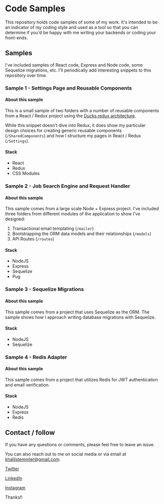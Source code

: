 # Code Samples

This repository holds code samples of some of my work. It's intended to be an indicator of my coding style and used as a tool so that you can determine if you'd be happy with me writing your backends or coding your front-ends.

## Samples

I've included samples of React code, Express and Node code, some Sequelize migrations, etc. 
I'll periodically add interesting snippets to this repository over time.

### Sample 1 - Settings Page and Reusable Components
#### About this sample
This is a small sample of two folders with a number of reusable components from a React / Redux project using the [Ducks redux architecture](https://medium.freecodecamp.org/scaling-your-redux-app-with-ducks-6115955638be?gi=59ac511d9de5).

While this snippet doesn't dive into Redux, it does show my particular design choices for creating generic reusable components (`/SharedComponents`) and how I structure my pages in React / Redux (`/Settings`).

#### Stack
- React
- Redux
- CSS Modules

### Sample 2 - Job Search Engine and Request Handler
#### About this sample

This sample comes from a large scale Node + Express project. I've included three folders from different modules of the application to show I've designed:

1. Transactional email templating (`/mailer`)
2. Bootstrapping the ORM data models and their relationships (`/models`)
3. API Routes (`/routes`)

#### Stack
- NodeJS
- Express
- Sequelize
- Pug

### Sample 3 - Sequelize Migrations
#### About this sample

This sample comes from a project that uses Sequelize as the ORM. The sample shows how I approach writing database migrations with Sequelize.

#### Stack
- NodeJS
- Sequelize

### Sample 4 - Redis Adapter
#### About this sample

This sample comes from a project that utilizes Redis for JWT authentication and email verification.

#### Stack
- NodeJS
- Express
- Redis

## Contact / follow

If you have any questions or comments, please feel free to leave an issue.

You can also reach out to me on social media or via email at khalilstemmler@gmail.com.

[Twitter](https://twitter.com/stemmlerjs)

[LinkedIn](https://www.linkedin.com/in/khalilstemmler/)

[Instagram](https://instagram.com/stemmlerjs)

Thanks!!
